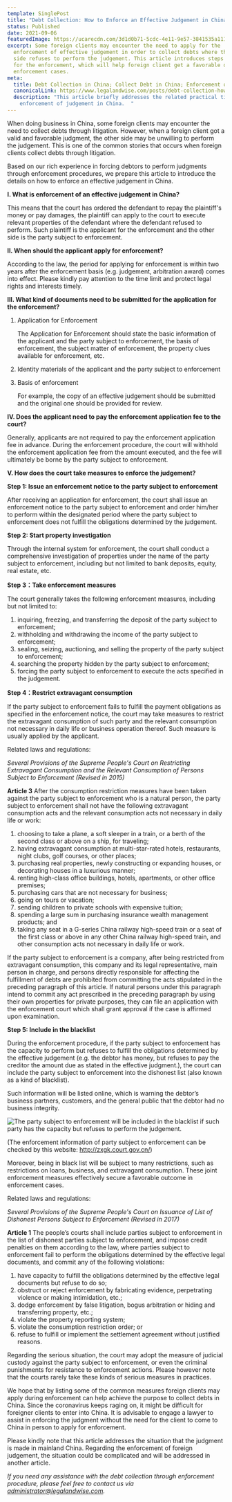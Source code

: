 ```yaml
---
template: SinglePost
title: "Debt Collection: How to Enforce an Effective Judgement in China "
status: Published
date: 2021-09-06
featuredImage: https://ucarecdn.com/3d1d0b71-5cdc-4e11-9e57-3841535a1116/
excerpt: Some foreign clients may encounter the need to apply for the
  enforcement of effective judgement in order to collect debts where the other
  side refuses to perform the judgement. This article introduces steps to apply
  for the enforcement, which will help foreign client get a favorable outcome in
  enforcement cases.
meta:
  title: Debt Collection in China; Collect Debt in China; Enforcement of Judgement
  canonicalLink: https://www.legalandwise.com/posts/debt-collection-how-to-enforce-an-effective-judgement-in-china/
  description: "This article briefly addresses the related practical tips on
    enforcement of judgement in China.  "
---
```

When doing business in China, some foreign clients may encounter the need to collect debts through litigation. However, when a foreign client got a valid and favorable judgment, the other side may be unwilling to perform the judgement. This is one of the common stories that occurs when foreign clients collect debts through litigation.

Based on our rich experience in forcing debtors to perform judgments through enforcement procedures, we prepare this article to introduce the details on how to enforce an effective judgement in China. 

**I. What is enforcement of an effective judgement in China?**

This means that the court has ordered the defendant to repay the plaintiff's money or pay damages, the plaintiff can apply to the court to execute relevant properties of the defendant where the defendant refused to perform. Such plaintiff is the applicant for the enforcement and the other side is the party subject to enforcement.

**II. When should the applicant apply for enforcement?**

According to the law, the period for applying for enforcement is within two years after the enforcement basis (e.g. judgement, arbitration award) comes into effect. Please kindly pay attention to the time limit and protect legal rights and interests timely.

**III. What kind of documents need to be submitted for the application for the enforcement?**

1. Application for Enforcement

   The Application for Enforcement should state the basic information of the applicant and the party subject to enforcement, the basis of enforcement, the subject matter of enforcement, the property clues available for enforcement, etc.
2. Identity materials of the applicant and the party subject to enforcement
3. Basis of enforcement 

   For example, the copy of an effective judgement should be submitted and the original one should be provided for review. 

**IV. Does the applicant need to pay the enforcement application fee to the court?**

Generally, applicants are not required to pay the enforcement application fee in advance. During the enforcement procedure, the court will withhold the enforcement application fee from the amount executed, and the fee will ultimately be borne by the party subject to enforcement.

**V. How does the court take measures to enforce the judgement?**

**Step 1: Issue an enforcement notice to the party subject to enforcement**

After receiving an application for enforcement, the court shall issue an enforcement notice to the party subject to enforcement and order him/her to perform within the designated period where the party subject to enforcement does not fulfill the obligations determined by the judgement.

**Step 2: Start property investigation**

Through the internal system for enforcement, the court shall conduct a comprehensive investigation of properties under the name of the party subject to enforcement, including but not limited to bank deposits, equity, real estate, etc.

**Step 3：Take enforcement measures**

The court generally takes the following enforcement measures, including but not limited to: 

1. inquiring, freezing, and transferring the deposit of the party subject to enforcement; 
2. withholding and withdrawing the income of the party subject to enforcement; 
3. sealing, seizing, auctioning, and selling the property of the party subject to enforcement; 
4. searching the property hidden by the party subject to enforcement;
5. forcing the party subject to enforcement to execute the acts specified in the judgement.

**Step 4：Restrict extravagant consumption** 

If the party subject to enforcement fails to fulfill the payment obligations as specified in the enforcement notice, the court may take measures to restrict the extravagant consumption of such party and the relevant consumption not necessary in daily life or business operation thereof. Such measure is usually applied by the applicant. 

Related laws and regulations:

*Several Provisions of the Supreme People's Court on Restricting Extravagant Consumption and the Relevant Consumption of Persons Subject to Enforcement (Revised in 2015)*

**Article 3** After the consumption restriction measures have been taken against the party subject to enforcement who is a natural person, the party subject to enforcement shall not have the following extravagant consumption acts and the relevant consumption acts not necessary in daily life or work:

1. choosing to take a plane, a soft sleeper in a train, or a berth of the second class or above on a ship, for traveling;
2. having extravagant consumption at multi-star-rated hotels, restaurants, night clubs, golf courses, or other places;
3. purchasing real properties, newly constructing or expanding houses, or decorating houses in a luxurious manner;
4. renting high-class office buildings, hotels, apartments, or other office premises;
5. purchasing cars that are not necessary for business;
6. going on tours or vacation;
7. sending children to private schools with expensive tuition;
8. spending a large sum in purchasing insurance wealth management products; and
9. taking any seat in a G-series China railway high-speed train or a seat of the first class or above in any other China railway high-speed train, and other consumption acts not necessary in daily life or work.

If the party subject to enforcement is a company, after being restricted from extravagant consumption, this company and its legal representative, main person in charge, and persons directly responsible for affecting the fulfillment of debts are prohibited from committing the acts stipulated in the preceding paragraph of this article. If natural persons under this paragraph intend to commit any act prescribed in the preceding paragraph by using their own properties for private purposes, they can file an application with the enforcement court which shall grant approval if the case is affirmed upon examination.

**Step 5: Include in the blacklist** 

During the enforcement procedure, if the party subject to enforcement has the capacity to perform but refuses to fulfill the obligations determined by the effective judgement (e.g. the debtor has money, but refuses to pay the creditor the amount due as stated in the effective judgment.), the court can include the party subject to enforcement into the dishonest list (also known as a kind of blacklist). 

Such information will be listed online, which is warning the debtor’s business partners, customers, and the general public that the debtor had no business integrity.

![The party subject to enforcement will be included in the blacklist if such party has the capacity but refuses to perform the judgement.](https://ucarecdn.com/9b9149fc-01aa-4720-80f6-f09607c46f02/ "Online Blacklist of Parties Subject to Enforcement")

(The enforcement information of party subject to enforcement can be checked by this website: http://zxgk.court.gov.cn/)

Moreover, being in black list will be subject to many restrictions, such as restrictions on loans, business, and extravagant consumption. These joint enforcement measures effectively secure a favorable outcome in enforcement cases.

Related laws and regulations:

*Several Provisions of the Supreme People's Court on Issuance of List of Dishonest Persons Subject to Enforcement (Revised in 2017)*

**Article 1** The people’s courts shall include parties subject to enforcement in the list of dishonest parties subject to enforcement, and impose credit penalties on them according to the law, where parties subject to enforcement fail to perform the obligations determined by the effective legal documents, and commit any of the following violations:

1. have capacity to fulfill the obligations determined by the effective legal documents but refuse to do so;
2. obstruct or reject enforcement by fabricating evidence, perpetrating violence or making intimidation, etc.;
3. dodge enforcement by false litigation, bogus arbitration or hiding and transferring property, etc.;
4. violate the property reporting system;
5. violate the consumption restriction order; or
6. refuse to fulfill or implement the settlement agreement without justified reasons.

Regarding the serious situation, the court may adopt the measure of judicial custody against the party subject to enforcement, or even the criminal punishments for resistance to enforcement actions. Please however note that the courts rarely take these kinds of serious measures in practices.

We hope that by listing some of the common measures foreign clients may apply during enforcement can help achieve the purpose to collect debts in China. Since the coronavirus keeps raging on, it might be difficult for foreigner clients to enter into China. It is advisable to engage a lawyer to assist in enforcing the judgment without the need for the client to come to China in person to apply for enforcement.

Please kindly note that this article addresses the situation that the judgment is made in mainland China. Regarding the enforcement of foreign judgement, the situation could be complicated and will be addressed in another article.

*If you need any assistance with the debt collection through enforcement procedure, please feel free to contact us via administrator@legalandwise.com.*